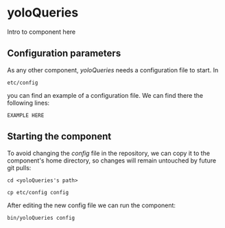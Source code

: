 # yoloQueries
Intro to component here


## Configuration parameters
As any other component, *yoloQueries* needs a configuration file to start. In
```
etc/config
```
you can find an example of a configuration file. We can find there the following lines:
```
EXAMPLE HERE
```

## Starting the component
To avoid changing the *config* file in the repository, we can copy it to the component's home directory, so changes will remain untouched by future git pulls:

```
cd <yoloQueries's path> 
```
```
cp etc/config config
```

After editing the new config file we can run the component:

```
bin/yoloQueries config
```
